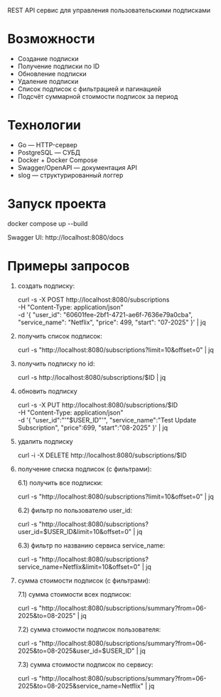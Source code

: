 REST API сервис для управления пользовательскими подписками

# Возможности

- Создание подписки
- Получение подписки по ID
- Обновление подписки
- Удаление подписки
- Список подписок с фильтрацией и пагинацией
- Подсчёт суммарной стоимости подписок за период

# Технологии

- Go — HTTP-сервер
- PostgreSQL — СУБД
- Docker + Docker Compose
- Swagger/OpenAPI — документация API
- slog — структурированный логгер

# Запуск проекта
docker compose up --build

Swagger UI: http://localhost:8080/docs

# Примеры запросов

1) создать подписку:

   curl -s -X POST http://localhost:8080/subscriptions \
   -H "Content-Type: application/json" \
   -d '{
   "user_id": "60601fee-2bf1-4721-ae6f-7636e79a0cba",
   "service_name": "Netflix",
   "price": 499,
   "start": "07-2025"
   }' | jq

2) получить список подписок:

   curl -s "http://localhost:8080/subscriptions?limit=10&offset=0" | jq

3) получить подписку по id: 

   curl -s http://localhost:8080/subscriptions/$ID | jq

4) обновить подписку 

   curl -s -X PUT http://localhost:8080/subscriptions/$ID \
   -H "Content-Type: application/json" \
   -d '{
   "user_id":"'"$USER_ID"'",
   "service_name":"Test Update Subscription",
   "price":699,
   "start":"08-2025"
   }' | jq

5) удалить подписку

   curl -i -X DELETE http://localhost:8080/subscriptions/$ID

6) получение списка подписок (с фильтрами):

   6.1) получить все подписки:

      curl -s "http://localhost:8080/subscriptions?limit=10&offset=0" | jq

   6.2) фильтр по пользователю user_id:

      curl -s "http://localhost:8080/subscriptions?user_id=$USER_ID&limit=10&offset=0" | jq
   
   6.3) фильтр по названию сервиса service_name:

      curl -s "http://localhost:8080/subscriptions?service_name=Netflix&limit=10&offset=0" | jq

7) сумма стоимости подписок (с фильтрами):

   7.1) сумма стоимости всех подписок:

      curl -s "http://localhost:8080/subscriptions/summary?from=06-2025&to=08-2025" | jq

   7.2) сумма стоимости подписок пользователя:

      curl -s "http://localhost:8080/subscriptions/summary?from=06-2025&to=08-2025&user_id=$USER_ID" | jq

   7.3) сумма стоимости подписок по сервису:

      curl -s "http://localhost:8080/subscriptions/summary?from=06-2025&to=08-2025&service_name=Netflix" | jq